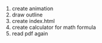 1. create animation
5. draw outline
2. create index.html
3. create calculator for math formula
4. read pdf again
